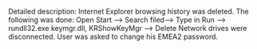 Detailed description:  Internet Explorer browsing history was deleted.
The following was done:
Open Start --> Search filed--> Type in Run --> rundll32.exe keymgr.dll, KRShowKeyMgr --> Delete
Network drives were disconnected.
User was asked to change his EMEA2 password.
